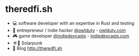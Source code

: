 # theredfi.sh

- 💻 software developer with an expertise in Rust and testing
- 🦉 entrepreneur / indie hacker [@owlduty](https://github.com/owlduty) - [owlduty.com](https://owlduty.com)
- 🎮 game developer [@indiedevcasts](https://github.com/indiedevcasts) - [indiedevcasts.com](https://indiedevcasts.com)
- ☀️🌱 Solarpunk
- 📑 Blog http://theredfi.sh
